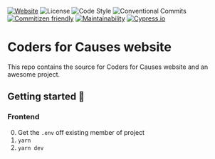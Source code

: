 [![Website](https://img.shields.io/website-up-down-green-red/https/codersforcauses.org.svg?style=flat-square)](https://www.codersforcauses.org)
![License](https://img.shields.io/badge/license-MIT-green.svg?style=flat-square&color=000000)
![Code Style](https://img.shields.io/badge/code%20style-standard-green.svg?style=flat-square&logo=eslint&color=4B32C3)
![Conventional Commits](https://img.shields.io/badge/Conventional%20Commits-1.0.0-yellow.svg?style=flat-square)
[![Commitizen friendly](https://img.shields.io/badge/commitizen-friendly-brightgreen.svg?style=flat-square)](http://commitizen.github.io/cz-cli/)
[![Maintainability](https://img.shields.io/codeclimate/maintainability/codersforcauses/website.svg?style=flat-square)](https://codeclimate.com/github/codersforcauses/website/maintainability)
[![Cypress.io](https://img.shields.io/badge/tested%20with-Cypress-04C38E.svg?style=flat-square)](https://www.cypress.io/)

# Coders for Causes website

This repo contains the source for Coders for Causes website and an awesome project.

## Getting started 🚀

### Frontend

0. Get the `.env` off existing member of project
1. `yarn`
2. `yarn dev`
